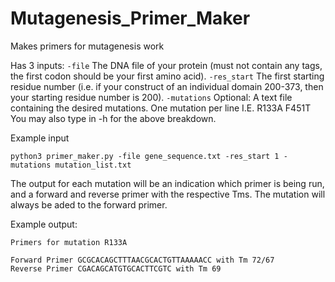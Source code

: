 # Mutagenesis_Primer_Maker
Makes primers for mutagenesis work

Has 3 inputs:
```-file```
The DNA file of your protein (must not contain any tags, the first codon should be your first amino acid). 
```-res_start```
The first starting residue number (i.e. if your construct of an individual domain 200-373, then your starting residue number is 200). 
```-mutations```
Optional: A text file containing the desired mutations. One mutation per line 
I.E.
R133A
F451T
You may also type in -h for the above breakdown. 

Example input
```
python3 primer_maker.py -file gene_sequence.txt -res_start 1 -mutations mutation_list.txt
```
The output for each mutation will be an indication which primer is being run, and a forward and reverse primer with the respective Tms. The mutation will always be aded to the forward primer. 

Example output:
```
Primers for mutation R133A

Forward Primer GCGCACAGCTTTAACGCACTGTTAAAAACC with Tm 72/67
Reverse Primer CGACAGCATGTGCACTTCGTC with Tm 69
```
